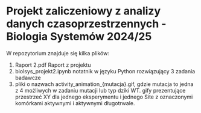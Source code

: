 # Projekt zaliczeniowy z analizy danych czasoprzestrzennych - Biologia Systemów 2024/25

W repozytorium znajduje się kilka plików:

1) Raport 2.pdf
   Raport z projektu
2) biolsys_projekt2.ipynb
   notatnik w języku Python rozwiązujący 3 zadania badawcze
3) pliki o nazwach activity_animation_{mutacja}.gif, gdzie mutacja to jedna z 4 możliwych w zadaniu mutacji lub typ dziki WT.
   gify prezentujące przestrzeć XY dla jednego eksperymentu i jednego Site z oznaczonymi komórkami aktywnymi i aktywnymi       długotrwale.
